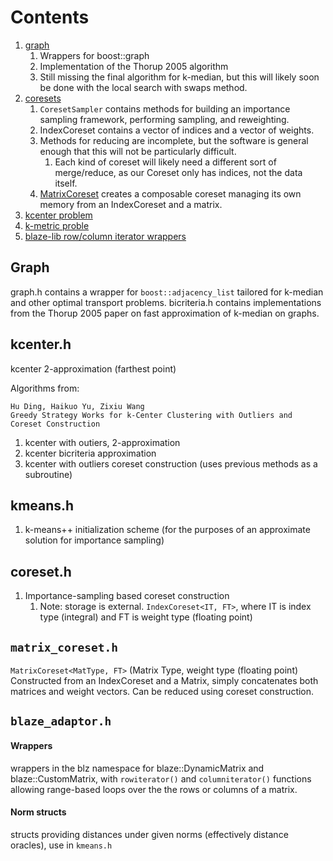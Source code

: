 # Contents

1. [graph](#Graph)
    1. Wrappers for boost::graph
    2. Implementation of the Thorup 2005 algorithm
      1. Still missing the final algorithm for k-median, but this will likely soon be done with the local search with swaps method.
2. [coresets](#coreseth)
    1. `CoresetSampler` contains methods for building an importance sampling framework, performing sampling, and reweighting.
    2. IndexCoreset contains a vector of indices and a vector of weights.
    3. Methods for reducing are incomplete, but the software is general enough that this will not be particularly difficult.
        1. Each kind of coreset will likely need a different sort of merge/reduce, as our Coreset only has indices, not the data itself.
    4. [MatrixCoreset](#matrix_coreseth) creates a composable coreset managing its own memory from an IndexCoreset and a matrix.
3. [kcenter problem](#kcenterh)
4. [k-metric proble](#kmeansh)
5. [blaze-lib row/column iterator wrappers](#blaze_adaptorh)



## Graph

graph.h contains a wrapper for `boost::adjacency_list` tailored for k-median and other optimal transport problems.
bicriteria.h contains implementations from the Thorup 2005 paper on fast approximation of k-median on graphs.

## kcenter.h

kcenter 2-approximation (farthest point)

Algorithms from:
```
Hu Ding, Haikuo Yu, Zixiu Wang  
Greedy Strategy Works for k-Center Clustering with Outliers and Coreset Construction                
```
1. kcenter with outiers, 2-approximation
2. kcenter bicriteria approximation
3. kcenter with outliers coreset construction (uses previous methods as a subroutine)

## kmeans.h

1. k-means++ initialization scheme (for the purposes of an approximate solution for importance sampling)


## coreset.h

1. Importance-sampling based coreset construction
    1. Note: storage is external.
`IndexCoreset<IT, FT>`, where IT is index type (integral) and FT is weight type (floating point)

## `matrix_coreset.h`

`MatrixCoreset<MatType, FT>` (Matrix Type, weight type (floating point)
Constructed from an IndexCoreset and a Matrix, simply concatenates both matrices and weight vectors.
Can be reduced using coreset construction.

## `blaze_adaptor.h`

#### Wrappers
wrappers in the blz namespace for blaze::DynamicMatrix and blaze::CustomMatrix, with `rowiterator()` and `columniterator()`
functions allowing range-based loops over the the rows or columns of a matrix.

#### Norm structs
structs providing distances under given norms (effectively distance oracles), use in `kmeans.h`
